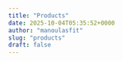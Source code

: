 ```yaml
---
title: "Products"
date: 2025-10-04T05:35:52+0000
author: "manoulasfit"
slug: "products"
draft: false
---
```


